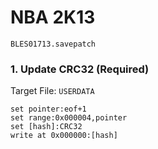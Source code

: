# NBA 2K13 

`BLES01713.savepatch`

### 1. Update CRC32 (Required)

Target File: `USERDATA`

```
set pointer:eof+1
set range:0x000004,pointer
set [hash]:CRC32
write at 0x000000:[hash]
```

